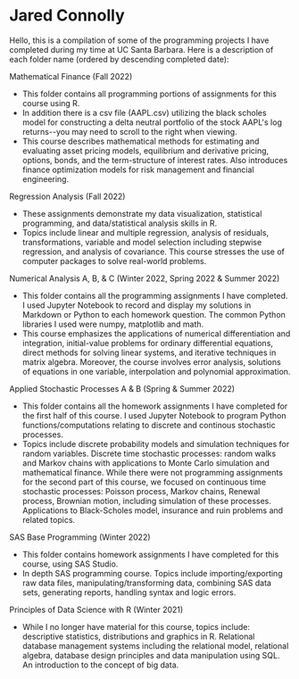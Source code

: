 # Jared Connolly 
Hello, this is a compilation of some of the programming projects I have completed during my time at UC Santa Barbara. Here is a description of each folder name (ordered by descending completed date):

Mathematical Finance (Fall 2022)
- This folder contains all programming portions of assignments for this course using R.
- In addition there is a csv file (AAPL.csv) utilizing the black scholes model for constructing a delta neutral portfolio of the stock AAPL's log returns--you may need to scroll to the right when viewing. 
- This course describes mathematical methods for estimating and evaluating asset pricing models, equilibrium and derivative pricing, options, bonds, and the term-structure of interest rates. Also introduces finance optimization models for risk management and financial engineering.

Regression Analysis (Fall 2022)
- These assignments demonstrate my data visualization, statistical programming, and data/statistical analysis skills in R.
- Topics include linear and multiple regression, analysis of residuals, transformations, variable and model selection including stepwise regression, and analysis of covariance. This course stresses the use of computer packages to solve real-world problems.

Numerical Analysis A, B, & C (Winter 2022, Spring 2022 & Summer 2022)
- This folder contains all the programming assignments I have completed. I used Jupyter Notebook to record and display my solutions in Markdown or Python to each homework question. The common Python libraries I used were numpy, matplotlib and math.
- This course emphasizes the applications of numerical differentiation and integration, initial-value problems for ordinary differential equations, direct methods for solving linear systems, and iterative techniques in matrix algebra. Moreover, the course involves error analysis, solutions of equations in one variable, interpolation and polynomial approximation.

Applied Stochastic Processes A & B (Spring & Summer 2022)
- This folder contains all the homework assignments I have completed for the first half of this course. I used Jupyter Notebook to program Python functions/computations relating to discrete and continous stochastic processes. 
- Topics include discrete probability models and simulation techniques for random variables. Discrete time stochastic processes: random walks and Markov chains with applications to Monte Carlo simulation and mathematical finance. While there were not programming assignments for the second part of this course, we focused on continuous time stochastic processes: Poisson process, Markov chains, Renewal process, Brownian motion, including simulation of these processes. Applications to Black-Scholes model, insurance and ruin problems and related topics. 

SAS Base Programming (Winter 2022)
- This folder contains homework assignments I have completed for this course, using SAS Studio.
- In depth SAS programming course. Topics include importing/exporting raw data files, manipulating/transforming data, combining SAS data sets, generating reports, handling syntax and logic errors.

Principles of Data Science with R (Winter 2021) 
- While I no longer have material for this course, topics include: descriptive statistics, distributions and graphics in R. Relational database management systems including the relational model, relational algebra, database design principles and data manipulation using SQL. An introduction to the concept of big data.
